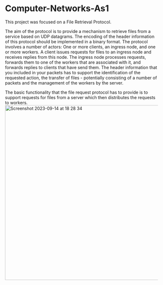 # Computer-Networks-As1
This project was focused on a File Retrieval Protocol.

The aim of the protocol is to provide a mechanism to retrieve files from a service based on UDP datagrams. The encoding of the header information of this protocol should be implemented in a binary format.
The protocol involves a number of actors: One or more clients, an ingress node, and one or more workers. A client issues requests for files to an ingress node and receives replies from this node. The ingress node processes requests, forwards them to one of the workers that are associated with it, and forwards replies to clients that have send them. The header information that you included in your packets has to support the identification of the requested action, the transfer of files - potentially consisting of a number of packets and the management of the workers by the server.

The basic functionality that the file request protocol has to provide is to support requests for files from a server which then distributes the requests to workers.
<img width="576" alt="Screenshot 2023-09-14 at 18 28 34" src="https://github.com/JamesOC3310/Computer-Networks-As1/assets/98289189/97eeb802-1832-4fd8-8b8e-cb89938a1804">


